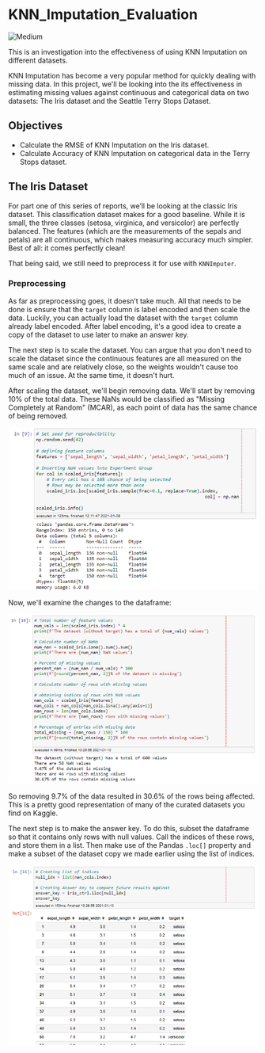 # KNN_Imputation_Evaluation

![Medium](https://miro.medium.com/max/506/1*HDtq6WgZmWkcreUuW_dnKg.jpeg)

This is an investigation into the effectiveness of using KNN Imputation on different datasets. 

KNN Imputation has become a very popular method for quickly dealing with missing data.  In this project, we'll be looking into the its effectiveness in estimating missing values against continuous and categorical data on two datasets: The Iris dataset and the Seattle Terry Stops Dataset.

## Objectives
* Calculate the RMSE of KNN Imputation on the Iris dataset.
* Calculate Accuracy of KNN Imputation on categorical data in the Terry Stops dataset.

## The Iris Dataset

For part one of this series of reports, we’ll be looking at the classic Iris dataset. This classification dataset makes for a good baseline. While it is small, the three classes (setosa, virginica, and versicolor) are perfectly balanced. The features (which are the measurements of the sepals and petals) are all continuous, which makes measuring accuracy much simpler. Best of all: it comes perfectly clean!

That being said, we still need to preprocess it for use with `KNNImputer`.

### Preprocessing

As far as preprocessing goes, it doesn’t take much. All that needs to be done is ensure that the `target` column is label encoded and then scale the data. Luckily, you can actually load the dataset with the `target` column already label encoded.  After label encoding, it's a good idea to create a copy of the dataset to use later to make an answer key.

The next step is to scale the dataset. You can argue that you don't need to scale the dataset since the continuous features are all measured on the same scale and are relatively close, so the weights wouldn't cause too much of an issue. At the same time, it doesn't hurt.

After scaling the dataset, we'll begin removing data.  We'll start by removing 10% of the total data.  These NaNs would be classified as "Missing Completely at Random" (MCAR), as each point of data has the same chance of being removed.

![GitHub](https://raw.githubusercontent.com/bmauss/KNN_Imputation_Evaluation/main/images/iris/10_removed.PNG)

Now, we'll examine the changes to the dataframe: 

![GitHub](https://raw.githubusercontent.com/bmauss/KNN_Imputation_Evaluation/main/images/iris/10_missing.PNG)

So removing 9.7% of the data resulted in 30.6% of the rows being affected.  This is a pretty good representation of many of the curated datasets you find on Kaggle.    

The next step is to make the answer key. To do this, subset the dataframe so that it contains only rows with null values. Call the indices of these rows, and store them in a list.  Then make use of the Pandas `.loc[]` property and make a subset of the dataset copy we made earlier using the list of indices.  

![GitHub](https://raw.githubusercontent.com/bmauss/KNN_Imputation_Evaluation/main/images/iris/answer_key_10.PNG)

